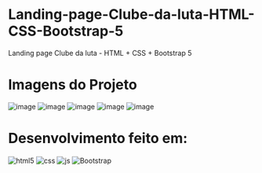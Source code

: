 # Landing-page-Clube-da-luta-HTML-CSS-Bootstrap-5
Landing page  Clube da luta - HTML + CSS + Bootstrap 5

# Imagens do Projeto

![image](https://user-images.githubusercontent.com/99026853/183298454-10e560bd-2953-4b10-b5c5-df4de8556920.png)
![image](https://user-images.githubusercontent.com/99026853/183298502-fe1ce37b-a9aa-4a9e-be4f-fd4c5778c59f.png)
![image](https://user-images.githubusercontent.com/99026853/183298566-ad695741-e7b4-418f-aa71-010eb1599448.png)
![image](https://user-images.githubusercontent.com/99026853/183298581-41fa3d2e-d3eb-4511-8a14-e5cb8d884277.png)
![image](https://user-images.githubusercontent.com/99026853/183298601-1ec34767-d8c7-43be-9a37-b724761450e5.png)


# Desenvolvimento feito em:
<div style="display: inline_block">
  <img align="center" alt="html5" src="https://img.shields.io/badge/HTML5-E34F26?style=for-the-badge&logo=html5&logoColor=white" />
  <img align="center" alt="css" src="https://img.shields.io/badge/CSS3-1572B6?style=for-the-badge&logo=css3&logoColor=white" />
  <img align="center" alt="js" src="https://img.shields.io/badge/JavaScript-F7DF1E?style=for-the-badge&logo=javascript&logoColor=black" /> 
  <img align="center" alt="Bootstrap" src="https://img.shields.io/badge/Bootstrap-563D7C?style=for-the-badge&logo=bootstrap&logoColor=white" />
  <br>
  <p></p>
</div><br/>


